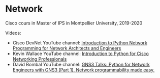 # Network
Cisco cours in Master of IPS in Montpellier University, 2019-2020

Videos:
- Cisco DevNet YouTube channel: [Introduction to Python Network Programming for Network Architects and Engineers](https://www.youtube.com/watch?v=8h6QED6FJnA)
- Kevin Wallace YouTube channel: [Introduction to Python for Cisco Networking Professionals](https://www.youtube.com/watch?v=21sD7n3M8Ew)
- David Bombal YouTube channel: [GNS3 Talks: Python for Network Engineers with GNS3 (Part 1). Network programmability made easy.](https://www.youtube.com/watch?v=IhroIrV9_7w)

